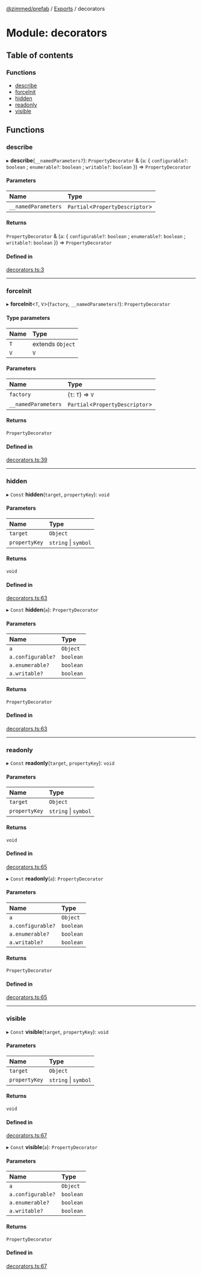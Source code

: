 [@zimmed/prefab](../README.md) / [Exports](../modules.md) / decorators

# Module: decorators

## Table of contents

### Functions

- [describe](decorators.md#describe)
- [forceInit](decorators.md#forceinit)
- [hidden](decorators.md#hidden)
- [readonly](decorators.md#readonly)
- [visible](decorators.md#visible)

## Functions

### describe

▸ **describe**(`__namedParameters?`): `PropertyDecorator` & (`a`: { `configurable?`: `boolean` ; `enumerable?`: `boolean` ; `writable?`: `boolean`  }) => `PropertyDecorator`

#### Parameters

| Name | Type |
| :------ | :------ |
| `__namedParameters` | `Partial`<`PropertyDescriptor`\> |

#### Returns

`PropertyDecorator` & (`a`: { `configurable?`: `boolean` ; `enumerable?`: `boolean` ; `writable?`: `boolean`  }) => `PropertyDecorator`

#### Defined in

[decorators.ts:3](https://github.com/zimmed/prefab/blob/26aef1e/src/decorators.ts#L3)

___

### forceInit

▸ **forceInit**<`T`, `V`\>(`factory`, `__namedParameters?`): `PropertyDecorator`

#### Type parameters

| Name | Type |
| :------ | :------ |
| `T` | extends `Object` |
| `V` | `V` |

#### Parameters

| Name | Type |
| :------ | :------ |
| `factory` | (`t`: `T`) => `V` |
| `__namedParameters` | `Partial`<`PropertyDescriptor`\> |

#### Returns

`PropertyDecorator`

#### Defined in

[decorators.ts:39](https://github.com/zimmed/prefab/blob/26aef1e/src/decorators.ts#L39)

___

### hidden

▸ `Const` **hidden**(`target`, `propertyKey`): `void`

#### Parameters

| Name | Type |
| :------ | :------ |
| `target` | `Object` |
| `propertyKey` | `string` \| `symbol` |

#### Returns

`void`

#### Defined in

[decorators.ts:63](https://github.com/zimmed/prefab/blob/26aef1e/src/decorators.ts#L63)

▸ `Const` **hidden**(`a`): `PropertyDecorator`

#### Parameters

| Name | Type |
| :------ | :------ |
| `a` | `Object` |
| `a.configurable?` | `boolean` |
| `a.enumerable?` | `boolean` |
| `a.writable?` | `boolean` |

#### Returns

`PropertyDecorator`

#### Defined in

[decorators.ts:63](https://github.com/zimmed/prefab/blob/26aef1e/src/decorators.ts#L63)

___

### readonly

▸ `Const` **readonly**(`target`, `propertyKey`): `void`

#### Parameters

| Name | Type |
| :------ | :------ |
| `target` | `Object` |
| `propertyKey` | `string` \| `symbol` |

#### Returns

`void`

#### Defined in

[decorators.ts:65](https://github.com/zimmed/prefab/blob/26aef1e/src/decorators.ts#L65)

▸ `Const` **readonly**(`a`): `PropertyDecorator`

#### Parameters

| Name | Type |
| :------ | :------ |
| `a` | `Object` |
| `a.configurable?` | `boolean` |
| `a.enumerable?` | `boolean` |
| `a.writable?` | `boolean` |

#### Returns

`PropertyDecorator`

#### Defined in

[decorators.ts:65](https://github.com/zimmed/prefab/blob/26aef1e/src/decorators.ts#L65)

___

### visible

▸ `Const` **visible**(`target`, `propertyKey`): `void`

#### Parameters

| Name | Type |
| :------ | :------ |
| `target` | `Object` |
| `propertyKey` | `string` \| `symbol` |

#### Returns

`void`

#### Defined in

[decorators.ts:67](https://github.com/zimmed/prefab/blob/26aef1e/src/decorators.ts#L67)

▸ `Const` **visible**(`a`): `PropertyDecorator`

#### Parameters

| Name | Type |
| :------ | :------ |
| `a` | `Object` |
| `a.configurable?` | `boolean` |
| `a.enumerable?` | `boolean` |
| `a.writable?` | `boolean` |

#### Returns

`PropertyDecorator`

#### Defined in

[decorators.ts:67](https://github.com/zimmed/prefab/blob/26aef1e/src/decorators.ts#L67)
